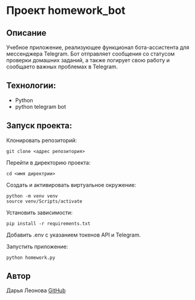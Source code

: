 # Проект homework_bot

## Описание
Учебное приложение, реализующее функционал бота-ассистента для мессенджера Telegram. Бот отправляет сообщения со статусом проверки домашних заданий, а также логирует свою работу и сообщаето важных проблемах в Telegram.

## Технологии:
- Python
- python telegram bot

## Запуск проекта:

Клонировать репозиторий:

```
git clone <адрес репозитория>
```

Перейти в директорию проекта:

```
cd <имя директрии>
```

Создать и активировать виртуальное окружение:

```
python -m venv venv
source venv/Scripts/activate
```

Установить зависимости:

```
pip install -r requirements.txt
```

Добавить .env с указанием токенов API и Telegram.

Запустить приложение:

```
python homework.py
```

## Автор

Дарья Леонова [GitHub](https://github.com/AlisaLi1981)
